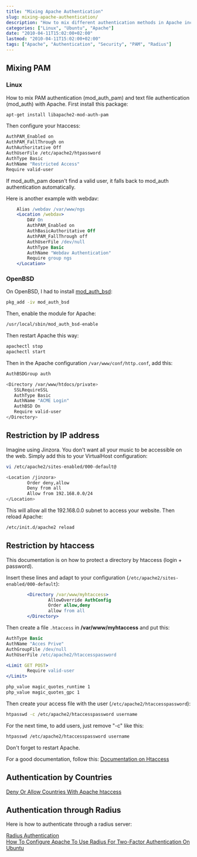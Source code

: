 ```yaml
---
title: "Mixing Apache Authentication"
slug: mixing-apache-authentication/
description: "How to mix different authentication methods in Apache including PAM, htaccess, IP restrictions, country-based access, and Radius authentication."
categories: ["Linux", "Ubuntu", "Apache"]
date: "2010-04-11T15:02:00+02:00"
lastmod: "2010-04-11T15:02:00+02:00"
tags: ["Apache", "Authentication", "Security", "PAM", "Radius"]
---
```


## Mixing PAM

### Linux

How to mix PAM authentication (mod_auth_pam) and text file authentication (mod_auth) with Apache. First install this package:

```bash
apt-get install libapache2-mod-auth-pam
```

Then configure your htaccess:

```bash
AuthPAM_Enabled on
AuthPAM_FallThrough on
AuthAuthoritative Off
AuthUserFile /etc/apache2/htpassword
AuthType Basic
AuthName "Restricted Access"
Require valid-user
```

If mod_auth_pam doesn't find a valid user, it falls back to mod_auth authentication automatically.

Here is another example with webdav:

``` apache
    Alias /webdav /var/www/ngs
    <Location /webdav>
        DAV On
        AuthPAM_Enabled on
        AuthBasicAuthoritative Off 
        AuthPAM_FallThrough off 
        AuthUserFile /dev/null
        AuthType Basic
        AuthName "Webdav Authentication"
        Require group ngs 
    </Location>
```

### OpenBSD

On OpenBSD, I had to install [mod_auth_bsd](https://www.25thandclement.com/~william/projects/bsdauth.html):

```bash
pkg_add -iv mod_auth_bsd
```

Then, enable the module for Apache:

```bash
/usr/local/sbin/mod_auth_bsd-enable
```

Then restart Apache this way:

```bash
apachectl stop
apachectl start
```

Then in the Apache configuration `/var/www/conf/http.conf`, add this:

```bash
AuthBSDGroup auth

<Directory /var/www/htdocs/private>
   SSLRequireSSL
   AuthType Basic
   AuthName "ACME Login"
   AuthBSD On
   Require valid-user
</Directory>
```

## Restriction by IP address

Imagine using Jinzora. You don't want all your music to be accessible on the web. Simply add this to your VirtualHost configuration:

```bash
vi /etc/apache2/sites-enabled/000-default@
```

```bash
<Location /jinzora>
        Order deny,allow
        Deny from all
        Allow from 192.168.0.0/24
</Location>
```

This will allow all the 192.168.0.0 subnet to access your website. Then reload Apache:

```bash
/etc/init.d/apache2 reload
```

## Restriction by htaccess

This documentation is on how to protect a directory by htaccess (login + password).

Insert these lines and adapt to your configuration (`/etc/apache2/sites-enabled/000-default`):

``` apache
        <Directory /var/www/myhtaccess>
                AllowOverride AuthConfig
                Order allow,deny
                allow from all
        </Directory>
```

Then create a file `.htaccess` in **/var/www/myhtaccess** and put this:

``` apache
AuthType Basic
AuthName "Acces Prive"
AuthGroupFile /dev/null
AuthUserFile /etc/apache2/htaccesspassword

<Limit GET POST>
        Require valid-user
</Limit>

php_value magic_quotes_runtime 1
php_value magic_quotes_gpc 1
```

Then create your access file with the user (`/etc/apache2/htaccesspassword`):

```bash
htpasswd -c /etc/apache2/htaccesspassword username
```

For the next time, to add users, just remove "-c" like this:

```bash
htpasswd /etc/apache2/htaccesspassword username
```

Don't forget to restart Apache.

For a good documentation, follow this:
[Documentation on Htaccess](../../../static/pdf/htaccess.pdf)

## Authentication by Countries

[Deny Or Allow Countries With Apache htaccess](../../../static/pdf/deny_or_allow_countries_with_apache_htaccess.pdf)

## Authentication through Radius

Here is how to authenticate through a radius server:

[Radius Authentication](../../../static/pdf/apache_radius_authentication.pdf)  
[How To Configure Apache To Use Radius For Two-Factor Authentication On Ubuntu](../../../static/pdf/how_to_configure_apache_to_use_radius_for_two-factor_authentication_on_ubuntu.pdf)
